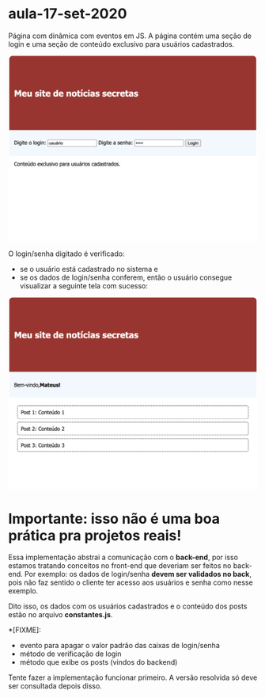 # aula-17-set-2020

Página com dinâmica com eventos em JS. A página contém uma seção de login e uma seção de conteúdo exclusivo para usuários cadastrados.

<img src="imgs/snapshot-before-login.png" width="600px" alt="snapshot antes do login"></img>

O login/senha digitado é verificado:
- se o usuário está cadastrado no sistema e
- se os dados de login/senha conferem,
então o usuário consegue visualizar a seguinte tela com sucesso:

<img src="imgs/snapshot-after-login.png" width="600px" alt="snapshot depois do login"></img>

# Importante: isso não é uma boa prática pra projetos reais!

Essa implementação abstrai a comunicação com o **back-end**, por isso estamos tratando conceitos no front-end que deveriam ser feitos no back-end. Por exemplo: os dados de login/senha **devem ser validados no back**, pois não faz sentido o cliente ter acesso aos usuários e senha como nesse exemplo.

Dito isso, os dados com os usuários cadastrados e o conteúdo dos posts estão no arquivo **constantes.js**.

*[FIXME]:
- evento para apagar o valor padrão das caixas de login/senha
- método de verificação de login
- método que exibe os posts (vindos do backend)

Tente fazer a implementação funcionar primeiro. A versão resolvida só deve ser consultada depois disso.

